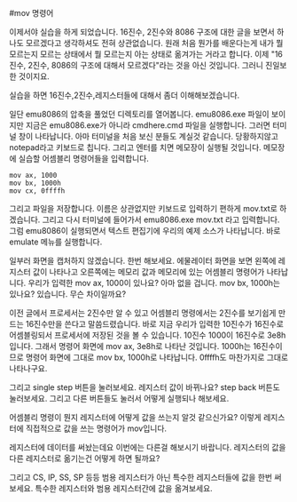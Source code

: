 #mov 명령어

이제서야 실습을 하게 되었습니다. 16진수, 2진수와 8086 구조에 대한 글을 보면서 하나도 모르겠다고 생각하셔도 전혀 상관없습니다. 원래 처음 뭔가를 배운다는게 내가 뭘 모르는지 모르는 상태에서 뭘 모르는지 아는 상태로 옮겨가는 거라고 합니다. 이제 "16진수, 2진수, 8086의 구조에 대해서 모르겠다"라는 것을 아신 것입니다. 그러니 진일보한 것이지요.

실습을 하면 16진수,2진수,레지스터들에 대해서 좀더 이해해보겠습니다.

일단 emu8086의 압축을 풀었던 디렉토리를 열어봅니다. emu8086.exe 파일이 보이지만 지금은 emu8086.exe가 아니라 cmdhere.cmd 파일을 실행합니다. 그러면 터미널 창이 나타납니다. 아마 터미널을 처음 보신 분들도 계실것 같습니다. 당황하지않고 notepad라고 키보드로 칩니다. 그리고 엔터를 치면 메모장이 실행될 것입니다. 메모장에 실습할 어셈블리 명령어들을 입력합니다.

```
mov ax, 1000
mov bx, 1000h
mov cx, 0ffffh
```


그리고 파일을 저장합니다. 이름은 상관없지만 키보드로 입력하기 편하게 mov.txt로 하겠습니다. 그리고 다시 터미널에 들어가서 emu8086.exe mov.txt 라고 입력합니다. 그럼 emu8086이 실행되면서 텍스트 편집기에 우리의 예제 소스가 나타납니다. 바로 emulate 메뉴를 실행합니다.

일부러 화면을 캡처하지 않겠습니다. 한번 해보세요. 에물레이터 화면을 보면 왼쪽에 레지스터 값이 나타나고 오른쪽에는 메모리 값과 메모리에 있는 어셈블리 명령어가 나타납니다. 우리가 입력한 mov ax, 1000이 있나요? 아마 없을 겁니다. mov bx, 1000h는 있나요? 있습니다. 무슨 차이일까요?

이전 글에서 프로세서는 2진수만 알 수 있고 어셈블리 명령에서는 2진수를 보기쉽게 만드는 16진수만을 쓴다고 말씀드렸습니다. 바로 지금 우리가 입력한 10진수가 16진수로 어셈블링되서 프로세서에 저장된 것을 볼 수 있습니다. 10진수 1000이 16진수로 3e8h입니다. 그래서 명령어 화면에 mov ax, 3e8h로 나타난 것입니다. 1000h는 16진수이므로 명령어 화면에 그대로 mov bx, 1000h로 나타납니다. 0ffffh도 마찬가지로 그대로 나타나구요.

그리고 single step 버튼을 눌러보세요. 레지스터 값이 바뀌나요? step back 버튼도 눌러보세요. 그리고 다른 버튼들도 눌러서 어떻게 실행되나 해보세요.

어셈블리 명령이 뭔지 레지스터에 어떻게 값을 쓰는지 알것 같으신가요? 이렇게 레지스터에 직접적으로 값을 쓰는 명령어가 mov입니다.

레지스터에 데이터를 써놨는데요 이번에는 다른걸 해보시기 바랍니다. 레지스터의 값을 다른 레지스터로 옮기는건 어떻게 하면 될까요?

그리고 CS, IP, SS, SP 등등 범용 레지스터가 아닌 특수한 레지스터들에 값을 한번 써보세요. 특수한 레지스터와 범용 레지스터간에 값을 옮겨보세요.

